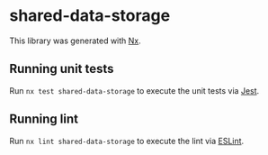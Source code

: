 # shared-data-storage

This library was generated with [Nx](https://nx.dev).

## Running unit tests

Run `nx test shared-data-storage` to execute the unit tests via [Jest](https://jestjs.io).

## Running lint

Run `nx lint shared-data-storage` to execute the lint via [ESLint](https://eslint.org/).
